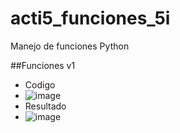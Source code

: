 # acti5_funciones_5i
Manejo de funciones Python

##Funciones v1
- Codigo
- ![image](https://github.com/user-attachments/assets/9d0f866e-08e6-420d-ab76-7b37871f6dd8)
- Resultado
- ![image](https://github.com/user-attachments/assets/d4c23a18-4c1a-4d8a-9082-11a8859a4866)

